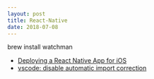 ```yaml
---
layout: post
title: React-Native
date: 2018-07-08
---
```


brew install watchman

* [Deploying a React Native App for iOS](https://medium.com/react-native-development/deploying-a-react-native-app-for-ios-pt-1-a79dfd15acb8)
* [vscode: disable automatic import correction](https://stackoverflow.com/questions/47350589/how-to-disable-automatic-import-statements-in-vscode-october-2017)
